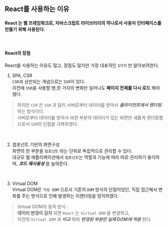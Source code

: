 ## React를 사용하는 이유
#### React 는 웹 프레임워크로, 자바스크립트 라이브러리의 하나로서 사용자 인터페이스를 만들기 위해 사용된다.
<br/>

#### React의 장점
React를 사용하는 이유도 많고, 장점도 많지만
가장 대표적인 ``3가지`` 만 알아보려한다.<br/>

1. SPA, CSR<br/>
```CSR```과 상반되는 개념으로는 ``SSR``이 있다.<br/>
이전에 ``SSR``을 사용할 땐,한 가지의 변화만 일어나도
**페이지 전체를 다시 로드** 해야 했다.

> 하지만 ``CSR`` 은 ``SSR`` 과 달리 서버로부터 데이터를 받아서 ***클라이언트에서 랜더링*** 하는 방식이다.<br/>
서버로부터 데이터를 받아서 바뀐 부분의 데이터가 있는 화면만 새롭게 랜더링함으로서 ``SSR``의 단점을 극복하였다.
<br/>

2. 컴포넌트 기반의 화면구성<br/>
화면의 한 부분을 ``컴포넌트`` 라는 단위로 독립적으로 관리할 수 있다. <br/>
대규모 웹 애플리케이션에서 ``컴포넌트``는 역할과 기능에 따라 따로 관리하기 용이하며, ***코드 재사용성*** 을 높여준다.
<br/>

3. Virtual DOM<br/>
Virtual DOM은 ``가상 DOM`` 으로서 기존의 ``DOM`` 방식의 단점이었던, 직접 접근해서 변화를 주는 방식으로 인해 발생하는 리렌더링을 방지하였다.

> Virtual DOM의 동작 방식 : <br/>
**데이터 변경이 감지** 되면 ``React`` 는 ``Virtual DOM`` 을 변경하고, <br/>
이전의 ``Virtual DOM`` 과 ***비교*** 하여 ***변경된 부분만 실제 DOM에 적용*** 한다.